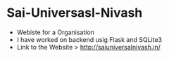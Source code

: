 # Sai-Universasl-Nivash
- Webiste for a Organisation
- I have worked on backend usig Flask and SQLite3
- Link to the Website > http://saiuniversalnivash.in/

